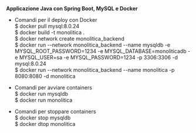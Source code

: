 **Applicazione Java con Spring Boot, MySQL e Docker**

- Comandi per il deploy con Docker<br/>
    $ docker pull mysql:8.0.24<br/>
    $ docker build -t monolitica .<br/>
    $ docker network create monolitica_backend<br/>
    $ docker run  --network monolitica_backend --name mysqldb -e MYSQL_ROOT_PASSWORD=1234 -e MYSQL_DATABASE=monoliticadb -e MYSQL_USER=sa -e MYSQL_PASSWORD=1234 -p 3306:3306 -d mysql:8.0.24<br/>
    $ docker run --network monolitica_backend --name monolitica -p 8080:8080 -d monolitica<br/>

- Comandi per avviare containers<br/>
  $ docker run mysqldb<br/>
  $ docker run monolitica<br/>

- Comandi per stoppare containers<br/>
  $ docker stop mysqldb<br/>
  $ docker dtop monolitica<br/>
